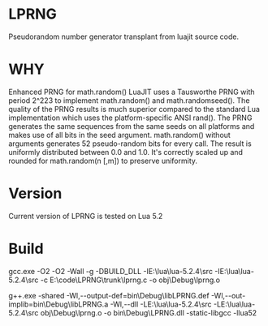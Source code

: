 # LPRNG
Pseudorandom number generator transplant from luajit source code.

# WHY

Enhanced PRNG for math.random()
LuaJIT uses a Tausworthe PRNG with period 2^223 to implement math.random() and math.randomseed(). The quality of the PRNG results is much superior compared to the standard Lua implementation which uses the platform-specific ANSI rand().
The PRNG generates the same sequences from the same seeds on all platforms and makes use of all bits in the seed argument. math.random() without arguments generates 52 pseudo-random bits for every call. The result is uniformly distributed between 0.0 and 1.0. It's correctly scaled up and rounded for math.random(n [,m]) to preserve uniformity.

# Version
Current version of LPRNG is tested on Lua 5.2

# Build

gcc.exe -O2 -O2 -Wall -g -DBUILD_DLL -IE:\lua\lua-5.2.4\src -IE:\lua\lua-5.2.4\src -c E:\code\LPRNG\trunk\lprng.c -o obj\Debug\lprng.o

g++.exe -shared -Wl,--output-def=bin\Debug\libLPRNG.def -Wl,--out-implib=bin\Debug\libLPRNG.a -Wl,--dll -LE:\lua\lua-5.2.4\src -LE:\lua\lua-5.2.4\src obj\Debug\lprng.o  -o bin\Debug\LPRNG.dll -static-libgcc  -llua52

